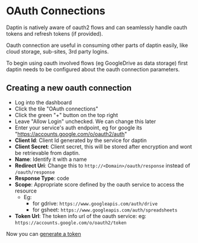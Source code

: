 # OAuth Connections

Daptin is natively aware of oauth2 flows and can seamlessly handle oauth tokens and refresh tokens (if provided).

Oauth connection are useful in consuming other parts of daptin easily, like cloud storage, sub-sites, 3rd party logins.

To begin using oauth involved flows (eg GoogleDrive as data storage) first daptin needs to be configured about the oauth connection parameters. 

## Creating a new oauth connection

- Log into the dashboard
- Click the tile "OAuth connections"
- Click the green "+" button on the top right
- Leave "Allow Login" unchecked. We can change this later
- Enter your service's auth endpoint, eg for google its "https://accounts.google.com/o/oauth2/auth"
- **Client Id**: Client Id generated by the service for daptin
- **Client Secret**: Client secret, this will be stored after encryption and wont be retrievable from daptin.
- **Name**: Identify it with a name 
- **Redirect Uri**: Change this to `http://<Domain>/oauth/response` instead of `/oauth/response`
- **Response Type**: code
- **Scope**: Appropriate score defined by the oauth service to access the resource
  - Eg: 
    - for gdrive: `https://www.googleapis.com/auth/drive`
    - for gsheet: `https://www.googleapis.com/auth/spreadsheets`
- **Token Url**: The token info url of the oauth service: eg: `https://accounts.google.com/o/oauth2/token`

Now you can [generate a token](/extend/oauth_token.md)